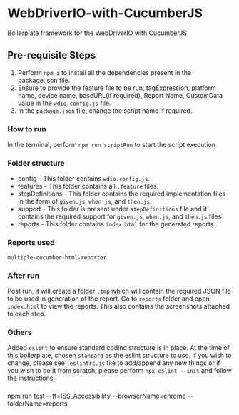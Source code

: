 # WebDriverIO-with-CucumberJS
Boilerplate framework for the WebDriverIO with CucumberJS

## Pre-requisite Steps
1. Perform `npm i` to install all the dependencies present in the package.json file.
2. Ensure to provide the feature file to be run, tagExpression, platform name, device name, baseURL(if required), Report Name, CustomData value in the `wdio.config.js` file.
3. In the `package.json` file, change the script name if required.

### How to run
In the terminal, perform `npm run scriptRun` to start the script execution

### Folder structure
- config - This folder contains `wdio.config.js`.
- features - This folder contains all `.feature` files.
- stepDefinitions - This folder contains the required implementation files in the form of `given.js`, `when.js`, and `then.js`.
- support - This folder is present under `stepDefinitions` file and it contains the required support for `given.js`, `when.js`, and `then.js` files
- reports - This folder contains `index.html` for the generated reports.

### Reports used
`multiple-cucumber-html-reporter`

### After run
Post run, it will create a folder `.tmp` which will contain the required JSON file to be used in generation of the report. Go to `reports` folder and open `index.html` to view the reports. This also contains the screenshots attached to each step.

### Others
Added `eslint` to ensure standard coding structure is in place. At the time of this boilerplate, chosen `standard` as the eslint structure to use. if you wish to change, please see `.eslintrc.js` file to add/append any new things or if you wish to do it from scratch, please perform `npx eslint --init` and follow the instructions.

###
npm run test --ff=ISS_Accessibility --browserName=chrome --folderName=reports 